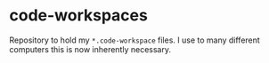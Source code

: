 # code-workspaces
Repository to hold my `*.code-workspace` files. I use to many different computers this is now inherently necessary.  
